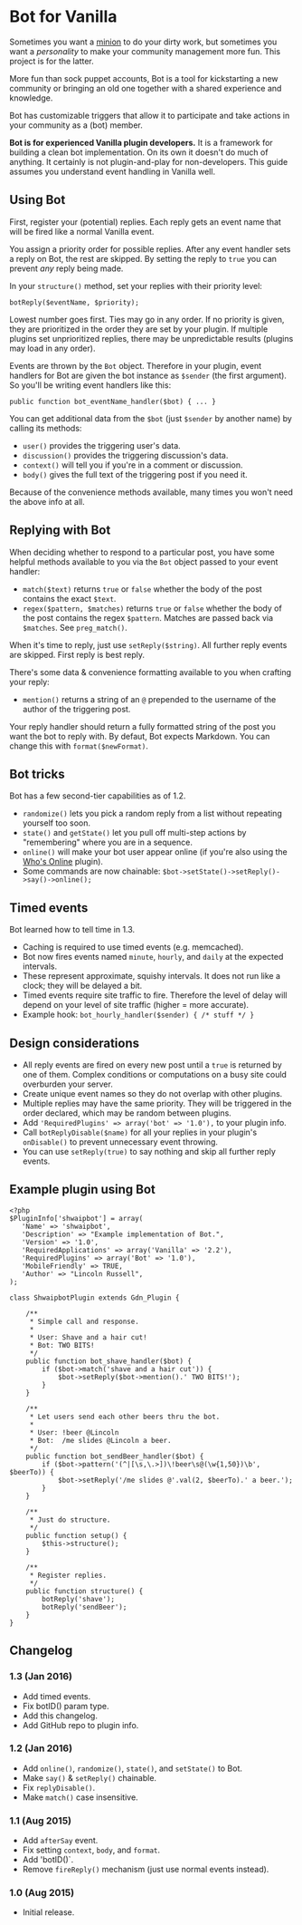 # Bot for Vanilla

Sometimes you want a [minion](https://github.com/vanilla/minion) to do your dirty work, but sometimes you want a _personality_ to make your community management more fun. This project is for the latter.

More fun than sock puppet accounts, Bot is a tool for kickstarting a new community or bringing an old one together with a shared experience and knowledge.

Bot has customizable triggers that allow it to participate and take actions in your community as a (bot) member. 

**Bot is for experienced Vanilla plugin developers.** It is a framework for building a clean bot implementation. On its own it doesn't do much of anything. It certainly is not plugin-and-play for non-developers. This guide assumes you understand event handling in Vanilla well.

## Using Bot

First, register your (potential) replies. Each reply gets an event name that will be fired like a normal Vanilla event.

You assign a priority order for possible replies. After any event handler sets a reply on Bot, the rest are skipped. By setting the reply to `true` you can prevent _any_ reply being made.

In your `structure()` method, set your replies with their priority level:

`botReply($eventName, $priority);`

Lowest number goes first. Ties may go in any order. If no priority is given, they are prioritized in the order they are set by your plugin. If multiple plugins set unprioritized replies, there may be unpredictable results (plugins may load in any order).

Events are thrown by the `Bot` object. Therefore in your plugin, event handlers for Bot are given the bot instance as `$sender` (the first argument). So you'll be writing event handlers like this:

`public function bot_eventName_handler($bot) { ... }`

You can get additional data from the `$bot` (just `$sender` by another name) by calling its methods:

* `user()` provides the triggering user's data.
* `discussion()` provides the triggering discussion's data.
* `context()` will tell you if you're in a comment or discussion.
* `body()` gives the full text of the triggering post if you need it.

Because of the convenience methods available, many times you won't need the above info at all.

## Replying with Bot

When deciding whether to respond to a particular post, you have some helpful methods available to you via the `Bot` object passed to your event handler:

* `match($text)` returns `true` or `false` whether the body of the post contains the exact `$text`.
* `regex($pattern, $matches)` returns `true` or `false` whether the body of the post contains the regex `$pattern`. Matches are passed back via `$matches`. See `preg_match()`.

When it's time to reply, just use `setReply($string)`. All further reply events are skipped. First reply is best reply.

There's some data & convenience formatting available to you when crafting your reply:

* `mention()` returns a string of an `@` prepended to the username of the author of the triggering post.

Your reply handler should return a fully formatted string of the post you want the bot to reply with. By defaut, Bot expects Markdown. You can change this with `format($newFormat)`.

## Bot tricks

Bot has a few second-tier capabilities as of 1.2.

* `randomize()` lets you pick a random reply from a list without repeating yourself too soon.
* `state()` and `getState()` let you pull off multi-step actions by "remembering" where you are in a sequence.
* `online()` will make your bot user appear online (if you're also using the [Who's Online](https://vanillaforums.org/addon/whosonline-plugin) plugin).
* Some commands are now chainable: `$bot->setState()->setReply()->say()->online();`

## Timed events

Bot learned how to tell time in 1.3.

* Caching is required to use timed events (e.g. memcached).
* Bot now fires events named `minute`, `hourly`, and `daily` at the expected intervals.
* These represent approximate, squishy intervals. It does not run like a clock; they will be delayed a bit.
* Timed events require site traffic to fire. Therefore the level of delay will depend on your level of site traffic (higher = more accurate).
* Example hook: `bot_hourly_handler($sender) { /* stuff */ }`

## Design considerations

* All reply events are fired on every new post until a `true` is returned by one of them. Complex conditions or computations on a busy site could overburden your server.
* Create unique event names so they do not overlap with other plugins.
* Multiple replies may have the same priority. They will be triggered in the order declared, which may be random between plugins.
* Add `'RequiredPlugins' => array('bot' => '1.0'),` to your plugin info.
* Call `botReplyDisable($name)` for all your replies in your plugin's `onDisable()` to prevent unnecessary event throwing.
* You can use `setReply(true)` to say nothing and skip all further reply events.

## Example plugin using Bot

```
<?php
$PluginInfo['shwaipbot'] = array(
   'Name' => 'shwaipbot',
   'Description' => "Example implementation of Bot.",
   'Version' => '1.0',
   'RequiredApplications' => array('Vanilla' => '2.2'),
   'RequiredPlugins' => array('Bot' => '1.0'),
   'MobileFriendly' => TRUE,
   'Author' => "Lincoln Russell",
);

class ShwaipbotPlugin extends Gdn_Plugin {

    /**
     * Simple call and response.
     *
     * User: Shave and a hair cut!
     * Bot: TWO BITS!
     */
    public function bot_shave_handler($bot) {
        if ($bot->match('shave and a hair cut')) {
            $bot->setReply($bot->mention().' TWO BITS!');
        }
    }

    /**
     * Let users send each other beers thru the bot.
     *
     * User: !beer @Lincoln
     * Bot:  /me slides @Lincoln a beer.
     */
    public function bot_sendBeer_handler($bot) {
        if ($bot->pattern('(^|[\s,\.>])\!beer\s@(\w{1,50})\b', $beerTo)) {
            $bot->setReply('/me slides @'.val(2, $beerTo).' a beer.');
        }
    }
    
    /**
     * Just do structure.
     */
    public function setup() {
        $this->structure();
    }

    /**
     * Register replies.
     */
    public function structure() {
        botReply('shave');
        botReply('sendBeer');
    }
}
```

## Changelog

### 1.3 (Jan 2016)

* Add timed events.
* Fix botID() param type.
* Add this changelog.
* Add GitHub repo to plugin info.

### 1.2 (Jan 2016)

* Add `online()`, `randomize()`, `state()`, and `setState()` to Bot.
* Make `say()` & `setReply()` chainable.
* Fix `replyDisable()`.
* Make `match()` case insensitive.

### 1.1 (Aug 2015)

* Add `afterSay` event.
* Fix setting `context`, `body`, and `format`.
* Add 'botID()`.
* Remove `fireReply()` mechanism (just use normal events instead).

### 1.0 (Aug 2015)

* Initial release.
